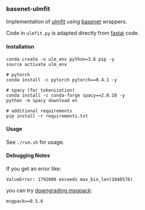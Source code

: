 ### basenet-ulmfit

Implementation of [ulmfit](https://github.com/fastai/fastai/tree/master/courses/dl2/imdb_scripts) using [basenet](https://github.com/bkj/basenet) wrappers.

Code in `ulmfit.py` is adapted directly from [fastai](https://github.com/fastai/fastai) code.

#### Installation

```
conda create -n ulm_env python=3.6 pip -y
source activate ulm_env

# pytorch
conda install -c pytorch pytorch==0.4.1 -y

# spacy (for tokenization)
conda install -c conda-forge spacy==2.0.18 -y
python -m spacy download en

# additional requirements
pip install -r requirements.txt
```

#### Usage

See `./run.sh` for usage.

#### Debugging Notes

If you get an error like:
```
ValueError: 1792000 exceeds max_bin_len(1048576)
```
you can try [downgrading msgpack](https://github.com/explosion/spaCy/issues/2994):
```
msgpack==0.5.6
```